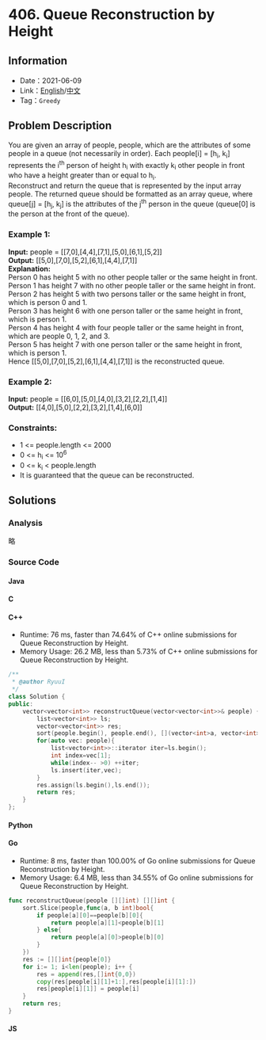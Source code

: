 # 406. Queue Reconstruction by Height
## Information
* Date：2021-06-09
* Link：[English](https://leetcode.com/problems/queue-reconstruction-by-height/)/[中文](https://leetcode-cn.com/problems/queue-reconstruction-by-height/)
* Tag：`Greedy`

## Problem Description
You are given an array of people, people, which are the attributes of some people in a queue (not necessarily in order). Each people[i] = [h<sub>i</sub>, k<sub>i</sub>] represents the i<sup>th</sup> person of height h<sub>i</sub> with exactly k<sub>i</sub> other people in front who have a height greater than or equal to h<sub>i</sub>.   
Reconstruct and return the queue that is represented by the input array people. The returned queue should be formatted as an array queue, where queue[j] = [h<sub>j</sub>, k<sub>j</sub>] is the attributes of the j<sup>th</sup> person in the queue (queue[0] is the person at the front of the queue).
### Example 1:
**Input:**
people = [[7,0],[4,4],[7,1],[5,0],[6,1],[5,2]]   
**Output:**
[[5,0],[7,0],[5,2],[6,1],[4,4],[7,1]]   
**Explanation:**   
Person 0 has height 5 with no other people taller or the same height in front.   
Person 1 has height 7 with no other people taller or the same height in front.   
Person 2 has height 5 with two persons taller or the same height in front, which is person 0 and 1.   
Person 3 has height 6 with one person taller or the same height in front, which is person 1.   
Person 4 has height 4 with four people taller or the same height in front, which are people 0, 1, 2, and 3.   
Person 5 has height 7 with one person taller or the same height in front, which is person 1.   
Hence [[5,0],[7,0],[5,2],[6,1],[4,4],[7,1]] is the reconstructed queue.
### Example 2:
**Input:**
people = [[6,0],[5,0],[4,0],[3,2],[2,2],[1,4]]   
**Output:**
[[4,0],[5,0],[2,2],[3,2],[1,4],[6,0]]
### Constraints:
* 1 <= people.length <= 2000
* 0 <= h<sub>i</sub> <= 10<sup>6</sup>
* 0 <= k<sub>i</sub> < people.length
* It is guaranteed that the queue can be reconstructed.
## Solutions
### Analysis
略
### Source Code
#### Java
#### C
#### C++
* Runtime: 76 ms, faster than 74.64% of C++ online submissions for Queue Reconstruction by Height.
* Memory Usage: 26.2 MB, less than 5.73% of C++ online submissions for Queue Reconstruction by Height.
```cpp
/**
 * @author RyuuI
 */
class Solution {
public:
    vector<vector<int>> reconstructQueue(vector<vector<int>>& people) {
        list<vector<int>> ls;
        vector<vector<int>> res;
        sort(people.begin(), people.end(), [](vector<int>a, vector<int>b){return a[0]==b[0]?a[1]<b[1]:a[0]>b[0];});
        for(auto vec: people){
            list<vector<int>>::iterator iter=ls.begin();
            int index=vec[1];
            while(index-- >0) ++iter;
            ls.insert(iter,vec);
        }
        res.assign(ls.begin(),ls.end());
        return res;
    }
};
```
#### Python
#### Go
* Runtime: 8 ms, faster than 100.00% of Go online submissions for Queue Reconstruction by Height.
* Memory Usage: 6.4 MB, less than 34.55% of Go online submissions for Queue Reconstruction by Height.
```go
func reconstructQueue(people [][]int) [][]int {
    sort.Slice(people,func(a, b int)bool{
        if people[a][0]==people[b][0]{
            return people[a][1]<people[b][1]
        } else{
            return people[a][0]>people[b][0]
        }
    })
    res := [][]int{people[0]}
    for i:= 1; i<len(people); i++ {
        res = append(res,[]int{0,0})
        copy(res[people[i][1]+1:],res[people[i][1]:])
        res[people[i][1]] = people[i]
    }
    return res;
}
```
#### JS
